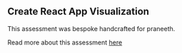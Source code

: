 ## Create React App Visualization

This assessment was bespoke handcrafted for praneeth.

Read more about this assessment [here](https://react.eogresources.com)
